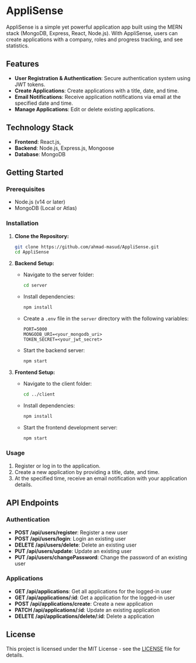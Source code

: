 # AppliSense

AppliSense is a simple yet powerful application app built using the MERN stack (MongoDB, Express, React, Node.js). With AppliSense, users can create applications with a company, roles and progress tracking, and see statistics.

## Features

- **User Registration & Authentication**: Secure authentication system using JWT tokens.
- **Create Applications**: Create applications with a title, date, and time.
- **Email Notifications**: Receive application notifications via email at the specified date and time.
- **Manage Applications**: Edit or delete existing applications.

## Technology Stack

- **Frontend**: React.js,
- **Backend**: Node.js, Express.js, Mongoose
- **Database**: MongoDB

## Getting Started

### Prerequisites

- Node.js (v14 or later)
- MongoDB (Local or Atlas)

### Installation

1. **Clone the Repository:**

   ```bash
   git clone https://github.com/ahmad-masud/AppliSense.git
   cd AppliSense
   ```

2. **Backend Setup:**

   - Navigate to the server folder:

     ```bash
     cd server
     ```

   - Install dependencies:

     ```bash
     npm install
     ```

   - Create a `.env` file in the `server` directory with the following variables:

     ```env
     PORT=5000
     MONGODB_URI=<your_mongodb_uri>
     TOKEN_SECRET=<your_jwt_secret>
     ```

   - Start the backend server:

     ```bash
     npm start
     ```

3. **Frontend Setup:**

   - Navigate to the client folder:

     ```bash
     cd ../client
     ```

   - Install dependencies:

     ```bash
     npm install
     ```

   - Start the frontend development server:

     ```bash
     npm start
     ```

### Usage

1. Register or log in to the application.
2. Create a new application by providing a title, date, and time.
3. At the specified time, receive an email notification with your application details.

## API Endpoints

### Authentication

- **POST /api/users/register**: Register a new user
- **POST /api/users/login**: Login an existing user
- **DELETE /api/users/delete**: Delete an existing user
- **PUT /api/users/update**: Update an existing user
- **PUT /api/users/changePassword**: Change the password of an existing user

### Applications

- **GET /api/applications**: Get all applications for the logged-in user
- **GET /api/applications/:id**: Get a application for the logged-in user
- **POST /api/applications/create**: Create a new application
- **PATCH /api/applications/:id**: Update an existing application
- **DELETE /api/applications/delete/:id**: Delete a application

## License

This project is licensed under the MIT License - see the [LICENSE](LICENSE) file for details.
